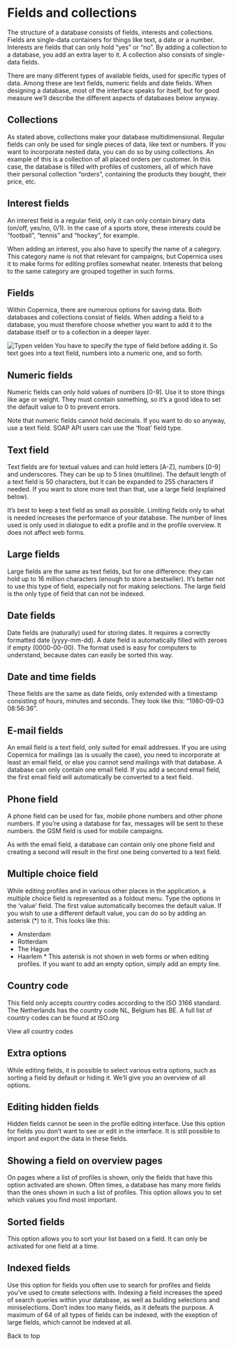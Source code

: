 # Fields and collections
The structure of a database consists of fields, interests and collections. Fields are single-data containers for things like 
text, a date or a number. Interests are fields that can only hold “yes” or “no”. By adding a collection to a database, you 
add an extra layer to it. A collection also consists of single-data fields.


There are many different types of available fields, used for specific types of data. Among these are text fields, numeric 
fields and date fields. When designing a database, most of the interface speaks for itself, but for good measure we’ll 
describe the different aspects of databases below anyway.


## Collections
As stated above, collections make your database multidimensional. Regular fields can only be used for single pieces of data, 
like text or numbers. If you want to incorporate nested data, you can do so by using collections. An example of this is a 
collection of all placed orders per customer. In this case, the database is filled with profiles of customers, all of which 
have their personal collection “orders”, containing the products they bought, their price, etc.


## Interest fields
An interest field is a regular field, only it can only contain binary data (on/off, yes/no, 0/1). In the case of a sports 
store, these interests could be “football”, “tennis” and “hockey”, for example. 


When adding an interest, you also have to specify the name of a category. This category name is not that relevant for
 campaigns, but Copernica uses it to make forms for editing profiles somewhat neater. Interests that belong to the same 
category are grouped together in such forms.


## Fields
Within Copernica, there are numerous options for saving data. Both databases and collections consist of fields. When adding 
a field to a database, you must therefore choose whether you want to add it to the database itself or to a collection in 
a deeper layer.


![Typen velden](../images/edit_database_fields.png)
You have to specify the type of field before adding it. So text goes into a text field, numbers into a numeric one, and 
so 
forth.


## Numeric fields
Numeric fields can only hold values of numbers [0-9]. Use it to store things like age or weight. They must contain something, 
so it’s a good idea to set the default value to 0 to prevent errors. 


Note that numeric fields cannot hold decimals. If you want to do so anyway, use a text field. SOAP API users can use the 
‘float’ field type.


## Text field
Text fields are for textual values and can hold letters [A-Z], numbers [0-9] and underscores. They can be up to 5 lines 
(multiline). The default length of a text field is 50 characters, but it can be expanded to 255 characters if needed. If you 
want to store more text than that, use a large field (explained below).


It’s best to keep a text field as small as possible. Limiting fields only to what is needed increases the performance of your 
database. The number of lines used is only used in dialogue to edit a profile and in the profile overview. It does not affect web forms.


## Large fields
Large fields are the same as text fields, but for one difference: they can hold up to 16 million characters 
(enough to store a bestseller). It’s better not to use this type of field, especially not for making selections. 
The large field is the only type of field that can not be indexed.


## Date fields
Date fields are (naturally) used for storing dates. It requires a correctly formatted date (yyyy-mm-dd). A date field is 
automatically filled with zeroes if empty (0000-00-00). The format used is easy for computers to understand, because dates can easily be sorted this way.


## Date and time fields
These fields are the same as date fields, only extended with a timestamp consisting of hours, minutes and seconds. 
They look like this: “1980-09-03 08:56:36”.


## E-mail fields
An email field is a text field, only suited for email addresses. If you are using Copernica for mailings (as is usually 
the case), you need to incorporate at least an email field, or else you cannot send mailings with that database. A database can only contain one email field. If you add a second email field, the first email field will automatically be converted to a text field.


## Phone field
A phone field can be used for fax, mobile phone numbers and other phone numbers. If you’re using a database for fax, 
messages will be sent to these numbers. the GSM field is used for mobile campaigns.


As with the email field, a database can contain only one phone field and creating a second will result in the first one 
being converted to a text field.


## Multiple choice field
While editing profiles and in various other places in the application, a multiple choice field is represented as a foldout menu. Type the options in the ‘value’ field. The first value automatically becomes the default value. If you wish to use a different default value, you can do so by adding an asterisk (*) to it. This looks like this:
- Amsterdam
- Rotterdam
- The Hague
- Haarlem *
This asterisk is not shown in web forms or when editing profiles. If you want to add an empty option, simply add an empty line. 


## Country code
This field only accepts country codes according to the ISO 3166 standard. The Netherlands has the country code NL, 
Belgium has BE. A full list of country codes can be found at ISO.org


View all country codes


## Extra options
While editing fields, it is possible to select various extra options, such as sorting a field by default or hiding it. 
We’ll give you an overview of all options.


## Editing hidden fields
Hidden fields cannot be seen in the profile editing interface. Use this option for fields you don’t want to see or 
edit in the interface. It is still possible to import and export the data in these fields.


## Showing a field on overview pages
On pages where a list of profiles is shown, only the fields that have this option activated are shown. Often times, 
a database has many more fields than the ones shown in such a list of profiles. This option allows you to set which 
values you find most important.


## Sorted fields
This option allows you to sort your list based on a field. It can only be activated for one field at a time.


## Indexed fields
Use this option for fields you often use to search for profiles and fields you’ve used to create selections with. 
Indexing a field increases the speed of search queries within your database, as well as building selections and miniselections. Don’t index too many fields, as it defeats the purpose. A maximum of 64 of all types of fields can be indexed, with the exeption of large fields, which cannot be indexed at all.


Back to top




























